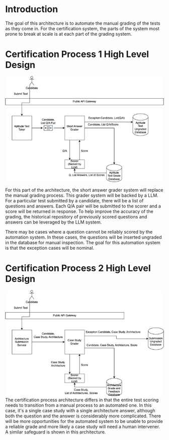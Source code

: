 # Introduction

The goal of this architecture is to automate the manual grading of the tests as they come in. For the certification system, the parts of the system most prone to break at scale is at each part of the grading system.

# Certification Process 1 High Level Design
![certprocess1-design](../img/certprocess1-design.png)

For this part of the architecture, the short answer grader system will replace the manual grading process. This grader system will be backed by a LLM. For a particular test submitted by a candidate, there will be a list of questions and answers. Each Q/A pair will be submitted to the scorer and a score will be returned in response. To help improve the accuracy of the grading, the historical repository of previously scored questions and answers can be leveraged by the LLM system. 

There may be cases where a question cannot be reliably scored by the automation system. In these cases, the questions will be inserted ungraded in the database for manual inspection. The goal for this automation system is that the exception cases will be nominal.

# Certification Process 2 High Level Design
![certprocess2-design](../img/certprocess2-design.png)
The certification process architecture differs in that the entire test scoring needs to transition from a manual process to an automated one. In this case, it's a single case study with a single architecture answer, although both the question and the answer is considerably more complicated. There will be more opportunities for the automated system to be unable to provide a reliable grade and more likely a case study will need a human intervener. A similar safeguard is shown in this architecture.
